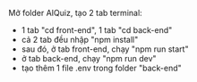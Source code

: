 Mở folder AIQuiz, tạo 2 tab terminal:
- 1 tab "cd front-end", 1 tab "cd back-end"
- cả 2 tab đều nhập "npm install"
- sau đó, ở tab front-end, chạy "npm run start"
- ở tab back-end, chạy "npm run dev"
- tạo thêm 1 file .env trong folder "back-end"

